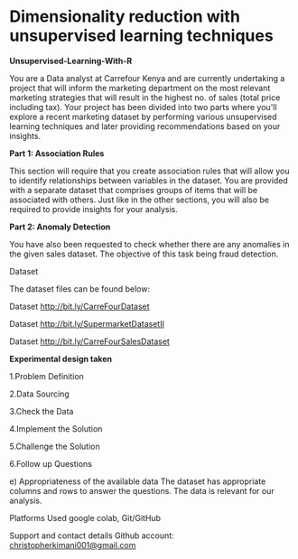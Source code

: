 # Dimensionality reduction with unsupervised learning techniques 

**Unsupervised-Learning-With-R** 

You are a Data analyst at Carrefour Kenya and are currently undertaking a project that will inform the marketing department on the most relevant marketing strategies that will result in the highest no. of sales (total price including tax). Your project has been divided into two parts where you'll explore a recent marketing dataset by performing various unsupervised learning techniques and later providing recommendations based on your insights.


**Part 1: Association Rules**

This section will require that you create association rules that will allow you to identify relationships between variables in the dataset. You are provided with a separate dataset that comprises groups of items that will be associated with others. Just like in the other sections, you will also be required to provide insights for your analysis.

**Part 2: Anomaly Detection**

You have also been requested to check whether there are any anomalies in the given sales dataset. The objective of this task being fraud detection.

Dataset

The dataset files can be found below:

Dataset http://bit.ly/CarreFourDataset

Dataset http://bit.ly/SupermarketDatasetII

Dataset http://bit.ly/CarreFourSalesDataset

**Experimental design taken**

1.Problem Definition

2.Data Sourcing

3.Check the Data

4.Implement the Solution

5.Challenge the Solution

6.Follow up Questions

e) Appropriateness of the available data The dataset has appropriate columns and rows to answer the questions. The data is relevant for our analysis.

Platforms Used google colab, Git/GitHub

Support and contact details Github account: christopherkimani001@gmail.com

